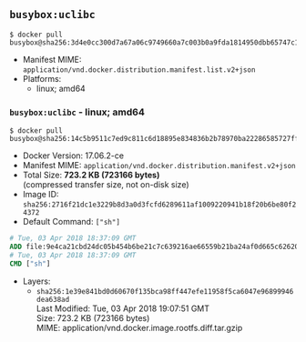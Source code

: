 ## `busybox:uclibc`

```console
$ docker pull busybox@sha256:3d4e0cc300d7a67a06c9749660a7c003b0a9fda1814950dbb65747c14a9ca21c
```

-	Manifest MIME: `application/vnd.docker.distribution.manifest.list.v2+json`
-	Platforms:
	-	linux; amd64

### `busybox:uclibc` - linux; amd64

```console
$ docker pull busybox@sha256:14c5b9511c7ed9c811c6d18895e834836b2b78970ba22286585727ff78c081a5
```

-	Docker Version: 17.06.2-ce
-	Manifest MIME: `application/vnd.docker.distribution.manifest.v2+json`
-	Total Size: **723.2 KB (723166 bytes)**  
	(compressed transfer size, not on-disk size)
-	Image ID: `sha256:2716f21dc1e3229b8d3a0d3fcfd6289611af1009220941b18f20b6be80f24372`
-	Default Command: `["sh"]`

```dockerfile
# Tue, 03 Apr 2018 18:37:09 GMT
ADD file:9e4ca21cbd24dc05b454b6be21c7c639216ae66559b21ba24af0d665c62620dc in / 
# Tue, 03 Apr 2018 18:37:09 GMT
CMD ["sh"]
```

-	Layers:
	-	`sha256:1e39e841bd0d60670f135bca98ff447efe11958f5ca6047e96899946dea638ad`  
		Last Modified: Tue, 03 Apr 2018 19:07:51 GMT  
		Size: 723.2 KB (723166 bytes)  
		MIME: application/vnd.docker.image.rootfs.diff.tar.gzip
